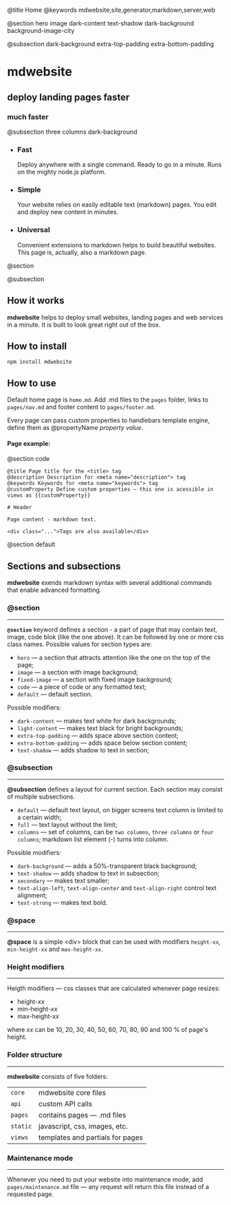 @title Home
@keywords mdwebsite,site,generator,markdown,server,web

@section hero image dark-content text-shadow dark-background background-image-city

@subsection dark-background extra-top-padding extra-bottom-padding

# mdwebsite

## deploy landing pages faster

### much faster

@subsection three columns dark-background

- ### Fast

  Deploy anywhere with a single command.
  Ready to go in a minute.
  Runs on the mighty node.js platform.

- ### Simple
  
  Your website relies on easily editable text (markdown) pages.
  You edit and deploy new content in minutes. 

- ### Universal

  Convenient extensions to markdown helps to build beautiful websites.
  This page is, actually, also a markdown page.

@section 

@subsection 

## How it works

**mdwebsite** helps to deploy small websites, landing pages and web services in a minute. 
It is built to look great right out of the box.

## How to install

    npm install mdwebsite
    
## How to use

Default home page is `home.md`.
Add .md files to the `pages` folder, links to `pages/nav.md` and footer content to `pages/footer.md`.

Every page can pass custom properties to handlebars template engine, define them as @propertyName *property value*.

#### Page example:

@section code
    <meta name="description" content="{{description}}">
    <meta name="keywords" content="{{keywords}}">

    @title Page title for the <title> tag
    @description Description for <meta name="description"> tag
    @keywords Keywords for <meta name="keywords"> tag
    @customProperty Define custom properties — this one is acessible in views as {{customProperty}}

    # Header
    
    Page content - markdown text.
    
    <div class="...">Tags are also available</div>
    
@section default

## Sections and subsections

**mdwebsite** exends markdown syntax with several additional commands that enable advanced formatting.

### @section
----
**`@section`** keyword defines a section - a part of page that may contain text, image, code blok (like the one above).
It can be followed by one or more css class names. Possible values for section types are:

- `hero` — a section that attracts attention like the one on the top of the page;
- `image` — a section with image background;
- `fixed-image` — a section with fixed image background;
- `code` — a piece of code or any formatted text;
- `default` — default section.

Possible modifiers:

- `dark-content` — makes text white for dark backgrounds;
- `light-content` — makes text black for bright backgrounds;
- `extra-top-padding` — adds space above section content;
- `extra-bottom-padding` — adds space below section content;
- `text-shadow` — adds shadow to text in section;


### @subsection
----
**@subsection** defines a layout for current section. Each section may consist of multiple subsections.

- `default` — default text layout, on bigger screens text column is limited to a certain width;
- `full` — text layout without the limit;
- `columns` — set of columns, can be `two columns`, `three columns` or `four columns`;
  markdown list element (-) turns into column.

Possible modifiers:

- `dark-background` — adds a 50%-transparent black background;
- `text-shadow` — adds shadow to text in subsection;
- `secondary` — makes text smaller;
- `text-align-left`, `text-align-center` and `text-align-right` control text alignment;
- `text-strong` — makes text bold.

### @space
----
**@space** is a simple &lt;div> block that can be used with modifiers `height-xx`, `min-height-xx` and `max-height-xx`.

### Height modifiers
----
Heigth modifiers — css classes that are calculated whenever page resizes:

- height-*xx*
- min-height-*xx*
- max-height-*xx*

where *xx* can be 10, 20, 30, 40, 50, 60, 70, 80, 90 and 100 % of page's height.

### Folder structure
----
**mdwebsite** consists of five folders:

| | |
| --- | --- |
|`core` | mdwebsite core files|
|`api` | custom API calls|
|`pages` | contains pages — .md files|
|`static` | javascript, css, images, etc.|
|`views` | templates and partials for pages|

### Maintenance mode
----
Whenever you need to put your website into maintenance mode, 
add `pages/maintenance.md` file — any request will return this file instead of a requested page.
